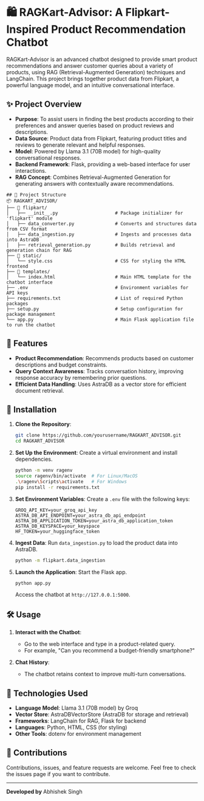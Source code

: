 # 🛍️ RAGKart-Advisor: A Flipkart-Inspired Product Recommendation Chatbot

RAGKart-Advisor is an advanced chatbot designed to provide smart product recommendations and answer customer queries about a variety of products, using RAG (Retrieval-Augmented Generation) techniques and LangChain. This project brings together product data from Flipkart, a powerful language model, and an intuitive conversational interface.

## ✨ Project Overview

- **Purpose**: To assist users in finding the best products according to their preferences and answer queries based on product reviews and descriptions.
- **Data Source**: Product data from Flipkart, featuring product titles and reviews to generate relevant and helpful responses.
- **Model**: Powered by Llama 3.1 (70B model) for high-quality conversational responses.
- **Backend Framework**: Flask, providing a web-based interface for user interactions.
- **RAG Concept**: Combines Retrieval-Augmented Generation for generating answers with contextually aware recommendations.
```
## 📂 Project Structure
📦 RAGKART_ADVISOR/
├── 📂 flipkart/
│   ├── __init__.py                     # Package initializer for 'flipkart' module
│   ├── data_converter.py               # Converts and structures data from CSV format
│   ├── data_ingestion.py               # Ingests and processes data into AstraDB
│   ├── retrieval_generation.py         # Builds retrieval and generation chain for RAG
├── 📂 static/
│   └── style.css                       # CSS for styling the HTML frontend
├── 📂 templates/
│   └── index.html                      # Main HTML template for the chatbot interface
├── .env                                # Environment variables for API keys
├── requirements.txt                    # List of required Python packages
├── setup.py                            # Setup configuration for package management
└── app.py                              # Main Flask application file to run the chatbot

```

## 🚀 Features

- **Product Recommendation**: Recommends products based on customer descriptions and budget constraints.
- **Query Context Awareness**: Tracks conversation history, improving response accuracy by remembering prior questions.
- **Efficient Data Handling**: Uses AstraDB as a vector store for efficient document retrieval.

## 🔧 Installation

1. **Clone the Repository**:
    ```bash
    git clone https://github.com/yourusername/RAGKART_ADVISOR.git
    cd RAGKART_ADVISOR
    ```

2. **Set Up the Environment**:
    Create a virtual environment and install dependencies.
    ```bash
    python -m venv ragenv
    source ragenv/bin/activate  # For Linux/MacOS
    .\ragenv\Scripts\activate   # For Windows
    pip install -r requirements.txt
    ```

3. **Set Environment Variables**:
    Create a `.env` file with the following keys:
    ```
    GROQ_API_KEY=your_groq_api_key
    ASTRA_DB_API_ENDPOINT=your_astra_db_api_endpoint
    ASTRA_DB_APPLICATION_TOKEN=your_astra_db_application_token
    ASTRA_DB_KEYSPACE=your_keyspace
    HF_TOKEN=your_huggingface_token
    ```

4. **Ingest Data**:
    Run `data_ingestion.py` to load the product data into AstraDB.
    ```bash
    python -m flipkart.data_ingestion
    ```

5. **Launch the Application**:
    Start the Flask app.
    ```bash
    python app.py
    ```

    Access the chatbot at `http://127.0.0.1:5000`.

## 🛠️ Usage

1. **Interact with the Chatbot**:
    - Go to the web interface and type in a product-related query.
    - For example, "Can you recommend a budget-friendly smartphone?"

2. **Chat History**:
    - The chatbot retains context to improve multi-turn conversations.

## 💼 Technologies Used

- **Language Model**: Llama 3.1 (70B model) by Groq
- **Vector Store**: AstraDBVectorStore (AstraDB for storage and retrieval)
- **Frameworks**: LangChain for RAG, Flask for backend
- **Languages**: Python, HTML, CSS (for styling)
- **Other Tools**: dotenv for environment management


## 🤝 Contributions

Contributions, issues, and feature requests are welcome. Feel free to check the issues page if you want to contribute.

---

**Developed by** Abhishek Singh


